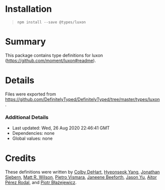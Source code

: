 # Installation
> `npm install --save @types/luxon`

# Summary
This package contains type definitions for luxon (https://github.com/moment/luxon#readme).

# Details
Files were exported from https://github.com/DefinitelyTyped/DefinitelyTyped/tree/master/types/luxon.

### Additional Details
 * Last updated: Wed, 26 Aug 2020 22:46:41 GMT
 * Dependencies: none
 * Global values: none

# Credits
These definitions were written by [Colby DeHart](https://github.com/colbydehart), [Hyeonseok Yang](https://github.com/FourwingsY), [Jonathan Siebern](https://github.com/jsiebern), [Matt R. Wilson](https://github.com/mastermatt), [Pietro Vismara](https://github.com/pietrovismara), [Janeene Beeforth](https://github.com/dawnmist), [Jason Yu](https://github.com/ycmjason), [Aitor Pérez Rodal](https://github.com/Aitor1995), and [Piotr Błażejewicz](https://github.com/peterblazejewicz).
